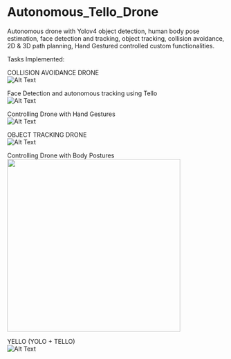 # Autonomous_Tello_Drone
 
Autonomous drone with Yolov4 object detection, human body pose estimation, face detection and tracking, object
tracking, collision avoidance, 2D & 3D path planning, Hand Gestured controlled custom functionalities.


Tasks Implemented:


COLLISION AVOIDANCE DRONE
<br>
![Alt Text](https://media.giphy.com/media/Is5cqLSqUGL1dxFunW/giphy-downsized-large.gif)



Face Detection and autonomous tracking using Tello
<br>
![Alt Text](https://media.giphy.com/media/pbUUosBTJvHB8dcBlt/giphy.gif)


Controlling Drone with Hand Gestures
<br>
![Alt Text](https://media.giphy.com/media/JhSn4DlSTrT02TC0WL/giphy-downsized-large.gif)



OBJECT TRACKING DRONE
<br>
![Alt Text](https://media.giphy.com/media/nFPnT4rsocLo0Yp2h4/giphy-downsized-large.gif)



Controlling Drone with Body Postures
<br>
<img src="media/pose.gif" width="400" height="400" />
<!-- ![Alt Text](media/pose.gif) -->

YELLO (YOLO + TELLO)
<br>
![Alt Text](https://media.giphy.com/media/MadclgySfxRvGQRRsl/giphy.gif)
